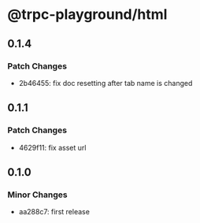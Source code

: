 # @trpc-playground/html

## 0.1.4

### Patch Changes

- 2b46455: fix doc resetting after tab name is changed

## 0.1.1

### Patch Changes

- 4629f11: fix asset url

## 0.1.0

### Minor Changes

- aa288c7: first release
